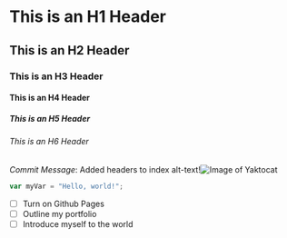 # This is an H1 Header
## This is an H2 Header
### This is an H3 Header
#### This is an H4 Header
##### This is an H5 Header
###### This is an H6 Header
_Commit Message_: Added headers to index
alt-text!![Image of Yaktocat](https://octodex.github.com/images/yaktocat.png)
``` javascript
var myVar = "Hello, world!";
```
- [ ] Turn on Github Pages
- [ ] Outline my portfolio
- [ ] Introduce myself to the world
